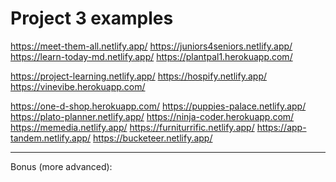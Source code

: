 
# Project 3 examples


<!-- @todo: review list + put easier first -->

https://meet-them-all.netlify.app/
https://juniors4seniors.netlify.app/
https://learn-today-md.netlify.app/
https://plantpal1.herokuapp.com/

https://project-learning.netlify.app/
https://hospify.netlify.app/
https://vinevibe.herokuapp.com/

https://one-d-shop.herokuapp.com/
https://puppies-palace.netlify.app/
https://plato-planner.netlify.app/
https://ninja-coder.herokuapp.com/
https://memedia.netlify.app/
https://furniturrific.netlify.app/
https://app-tandem.netlify.app/
https://bucketeer.netlify.app/

-----

Bonus (more advanced):

